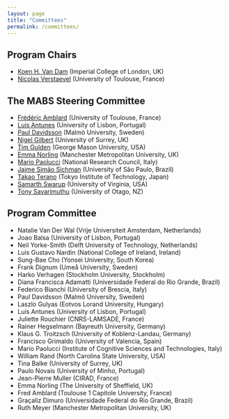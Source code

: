 ```yaml
---
layout: page
title: "Committees"
permalink: /committees/
---
```


## Program Chairs
* [Koen H. Van Dam](https://www.imperial.ac.uk/people/k.van-dam) (Imperial College of London, UK)
* [Nicolas Verstaevel](http://www.verstaevel.fr/) (University of Toulouse, France)


## The MABS Steering Committee

* [Frédéric Amblard](http://simsoc.free.fr/) (University of Toulouse, France)
* [Luis Antunes](http://www.di.fc.ul.pt/~xarax/) (University of Lisbon, Portugal)
* [Paul Davidsson](http://forskning.mah.se/en/id/ctpada) (Malmö University, Sweden)
* [Nigel Gilbert](http://www.surrey.ac.uk/sociology/people/nigel_gilbert/) (University of Surrey, UK)
* [Tim Gulden](http://www.cissm.umd.edu/people/tim-gulden) (George Mason University, USA)
* [Emma Norling](http://www2.docm.mmu.ac.uk/STAFF/E.Norling/) (Manchester Metropolitan University, UK)
* [Mario Paolucci](http://www.istc.cnr.it/people/mario-paolucci) (National Research Council, Italy)
* [Jaime Simão Sichman](http://www.pcs.usp.br/~jaime/) (University of São Paulo, Brazil)
* [Takao Terano](http://www.trn.dis.titech.ac.jp/GEAR/index.html) (Tokyo Institute of Technology, Japan)
* [Samarth Swarup](http://people.virginia.edu/~ss7rs) (University of Virginia, USA)
* [Tony Savarimuthu](http://waitaki.otago.ac.nz/~tonyr/) (University of Otago, NZ)

## Program Committee
* Natalie Van Der Wal (Vrije Universiteit Amsterdam, Netherlands)
* Joao Balsa (University of Lisbon, Portugal)
* Neil Yorke-Smith (Delft University of Technology, Netherlands)
* Luis Gustavo Nardin (National College of Ireland, Ireland)
* Sung-Bae Cho (Yonsei University, South Korea)
* Frank Dignum (Umeå University, Sweden)
* Harko Verhagen (Stockholm University, Stockholm)
* Diana Francisca Adamatti (Universidade Federal do Rio Grande, Brazil)
* Federico Bianchi (University of Brescia, Italy)
* Paul Davidsson (Malmö University, Sweden)
* Laszlo Gulyas (Eotvos Lorand University, Hungary)
* Luis Antunes (University of Lisbon, Portugal)
* Juliette Rouchier (CNRS-LAMSADE, France)
* Rainer Hegselmann (Bayreuth University, Germany)
* Klaus G. Troitzsch (University of Koblenz-Landau, Germany)
* Francisco Grimaldo (University of Valencia, Spain)
* Mario Paolucci (Institute of Cognitive Sciences and Technologies, Italy)
* William Rand (North Carolina State University, USA)
* Tina Balke (University of Surrey, UK)
* Paulo Novais (University of Minho, Portugal)
* Jean-Pierre Muller (CIRAD, France)
* Emma Norling (The University of Sheffield, UK)
* Fred Amblard (Toulouse 1 Capitole University, France)
* Graçaliz Dimuro (Universidade Federal do Rio Grande, Brazil)
* Ruth Meyer (Manchester Metropolitan University, UK)

